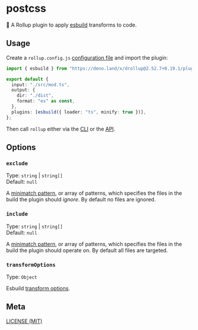 # postcss

🍣 A Rollup plugin to apply [esbuild](https://github.com/evanw/esbuild)
transforms to code.

## Usage

Create a `rollup.config.js`
[configuration file](https://www.rollupjs.org/guide/en/#configuration-files) and
import the plugin:

```ts
import { esbuild } from "https://deno.land/x/drollup@2.52.7+0.19.1/plugins/esbuild/mod.ts";

export default {
  input: "./src/mod.ts",
  output: {
    dir: "./dist",
    format: "es" as const,
  },
  plugins: [esbuild({ loader: "ts", minify: true })],
};
```

Then call `rollup` either via the
[CLI](https://www.rollupjs.org/guide/en/#command-line-reference) or the
[API](https://www.rollupjs.org/guide/en/#javascript-api).

## Options

### `exclude`

Type: `string` | `string[]`<br> Default: `null`

A [minimatch pattern](https://github.com/isaacs/minimatch), or array of
patterns, which specifies the files in the build the plugin should _ignore_. By
default no files are ignored.

### `include`

Type: `string` | `string[]`<br> Default: `null`

A [minimatch pattern](https://github.com/isaacs/minimatch), or array of
patterns, which specifies the files in the build the plugin should operate on.
By default all files are targeted.

### `transformOptions`

Type: `Object`

Esbuild [transform options](https://esbuild.github.io/api/#transform-api).

## Meta

[LICENSE (MIT)](./LICENSE.md)
